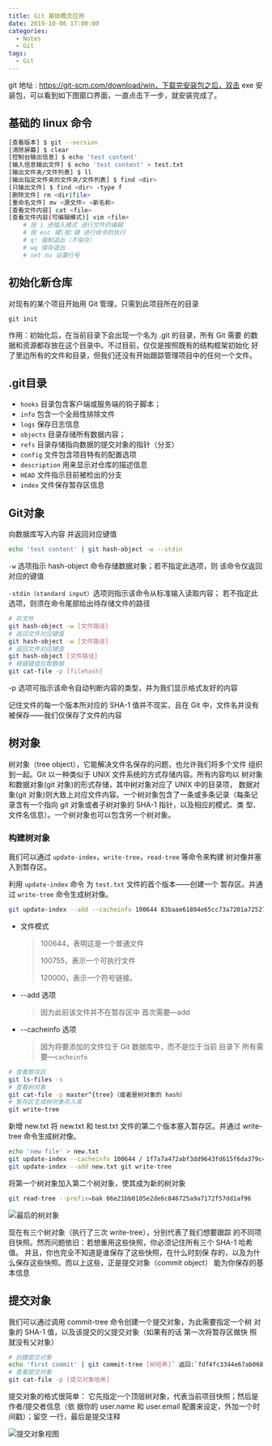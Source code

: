 ```yaml
---
title: Git 基础概念应用
date: 2019-10-06 17:00:00
categories:
  - Notes
  - Git
tags: 
  - Git
---
```


git 地址 : https://git-scm.com/download/win，下载完安装包之后，双击 exe 安装包，可以看到如下图窗口界面，一直点击下一步，就安装完成了。

<!-- more -->

## 基础的 linux 命令 

~~~sh
[查看版本] $ git --version
[清除屏幕] $ clear
[控制台输出信息] $ echo 'test content'
[输入信息输出文件] $ echo 'test content' > test.txt
[输出文件夹/文件列表] $ ll
[输出指定文件夹的文件夹/文件列表] $ find <dir>
[只输出文件] $ find <dir> -type f
[删除文件] rm <dir|file>
[重命名文件] mv <源文件> <新名称>
[查看文件内容] cat <file>
[查看文件内容(可编辑模式)] vim <file>
	# 按 i 进插入模式 进行文件的编辑 
	# 按 esc 键|按:键 进行命令的执行
	# q! 强制退出（不保存）
	# wq 保存退出
	# set nu 设置行号
~~~

## 初始化新仓库 

对现有的某个项目开始用 Git 管理，只需到此项目所在的目录

`git init`

作用：初始化后，在当前目录下会出现一个名为 .git 的目录，所有 Git 需要 的数据和资源都存放在这个目录中。不过目前，仅仅是按照既有的结构框架初始化 好了里边所有的文件和目录，但我们还没有开始跟踪管理项目中的任何一个文件。

## .git目录

- `hooks` 目录包含客户端或服务端的钩子脚本；
- `info` 包含一个全局性排除文件 
- `logs` 保存日志信息
- `objects` 目录存储所有数据内容；
- `refs` 目录存储指向数据的提交对象的指针（分支）
- `config` 文件包含项目特有的配置选项 
- `description` 用来显示对仓库的描述信息
- `HEAD` 文件指示目前被检出的分支
- `index` 文件保存暂存区信息

## Git对象

向数据库写入内容 并返回对应键值

~~~sh
echo 'test content' | git hash-object -w --stdin
~~~

`-w` 选项指示 hash-object 命令存储数据对象；若不指定此选项，则 该命令仅返回对应的键值 

`-stdin（standard input）`选项则指示该命令从标准输入读取内容； 若不指定此选项，则须在命令尾部给出待存储文件的路径 

~~~sh
# 存文件
git hash-object -w [文件路径]
# 返回文件对应键值
git hash-object -w [文件路径]
# 返回文件对应键值
git hash-object [文件路径]
# 根据键值拉取数据
git cat-file -p [filehash]
~~~

-p 选项可指示该命令自动判断内容的类型，并为我们显示格式友好的内容 

记住文件的每一个版本所对应的 SHA-1 值并不现实，且在 Git 中，文件名并没有被保存——我们仅保存了文件的内容

[^注意 ]:当前的操作都是在对本地数据库进行操作 不涉及暂存区

## 树对象

树对象（tree object），它能解决文件名保存的问题，也允许我们将多个文件 组织到一起。Git 以一种类似于 UNIX 文件系统的方式存储内容。所有内容均以 树对象和数据对象(git 对象)的形式存储，其中树对象对应了 UNIX 中的目录项， 数据对象(git 对象)则大致上对应文件内容。一个树对象包含了一条或多条记录（每条记录含有一个指向 git 对象或者子树对象的 SHA-1 指针，以及相应的模式、类 型、文件名信息）。一个树对象也可以包含另一个树对象。

### 构建树对象

我们可以通过 `update-index`，`write-tree`，`read-tree` 等命令来构建 树对像并塞入到暂存区。

利用 `update-index` 命令 为 `test.txt` 文件的首个版本——创建一个 暂存区。并通过 `write-tree` 命令生成树对像。

~~~sh
git update-index --add --cacheinfo 100644 83baae61804e65cc73a7201a7252750c76066a30 test.txt
~~~

- 文件模式

  > 100644，表明这是一个普通文件 
  >
  > 100755，表示一个可执行文件
  >
  > 120000，表示一个符号链接。

- --add 选项

  > 因为此前该文件并不在暂存区中 首次需要—add 

- --cacheinfo 选项

  > 因为将要添加的文件位于 Git 数据库中，而不是位于当前 目录下 所有需要—`cacheinfo`

~~~sh
# 查看暂存区
git ls-files -s
# 查看树对象
git cat-file -p master^{tree}（或者是树对象的 hash）
# 暂存区生成树对象存入库
git write-tree
~~~

新增 new.txt 将 new.txt 和 test.txt 文件的第二个版本塞入暂存区。并通过 write-tree 命令生成树对像。

~~~sh
echo 'new file' > new.txt 
git update-index --cacheinfo 100644 / 1f7a7a472abf3dd9643fd615f6da379c4acb3e3a test.txt 
git update-index --add new.txt git write-tree 
~~~

将第一个树对象加入第二个树对象，使其成为新的树对象

~~~sh
git read-tree --prefix=bak 06e21bb0105e2de6c846725a9a7172f57dd1af96
~~~

![最后的树对象](https://pic.imgdb.cn/item/62ece7678c61dc3b8eb56655.jpg)

现在有三个树对象（执行了三次 write-tree），分别代表了我们想要跟踪 的不同项目快照。然而问题依旧：若想重用这些快照，你必须记住所有三个 SHA-1 哈希值。 并且，你也完全不知道是谁保存了这些快照，在什么时刻保 存的，以及为什么保存这些快照。而以上这些，正是提交对象（commit object） 能为你保存的基本信息

## 提交对象 

我们可以通过调用 commit-tree 命令创建一个提交对象，为此需要指定一个树 对象的 SHA-1 值，以及该提交的父提交对象（如果有的话 第一次将暂存区做快 照就没有父对象）

~~~sh
# 创建提交对象
echo 'first commit' | git commit-tree [树哈希]` 返回:`fdf4fc3344e67ab068f836878b6c4951e3b15f3d
# 查看提交对象
git cat-file -p [提交对象哈希]
~~~

提交对象的格式很简单： 它先指定一个顶层树对象，代表当前项目快照；然后是作者/提交者信息（依 据你的 user.name 和 user.email 配置来设定，外加一个时间戳）；留空 一行，最后是提交注释

![提交对象视图](https://pic.imgdb.cn/item/62ece78e8c61dc3b8eb5e2ae.jpg)
